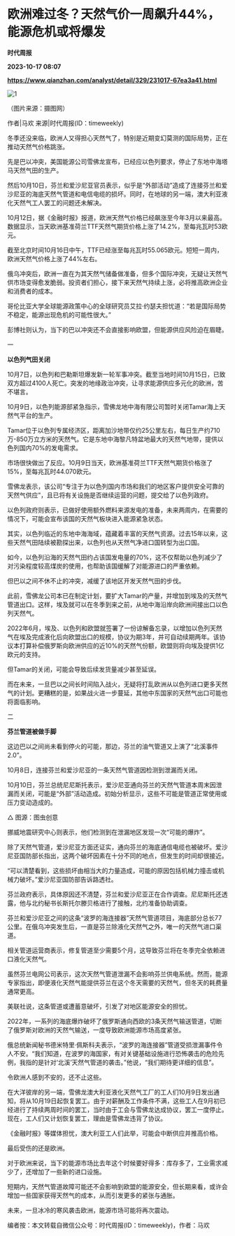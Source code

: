 # 欧洲难过冬？天然气价一周飙升44%，能源危机或将爆发
**时代周报**

**2023-10-17 08:07**

**https://www.qianzhan.com/analyst/detail/329/231017-67ea3a41.html**

![1](https://img3.qianzhan.com/news/202310/17/20231017-5a08e620734ec4f0_760x5000.jpg)

（图片来源：摄图网）

作者|马欢 来源|时代周报(ID：timeweekly)

冬季还没来临，欧洲人又得担心天然气了，特别是近期变幻莫测的国际局势，正在推动天然气价格跳涨。

先是巴以冲突，美国能源公司雪佛龙宣布，已经应以色列要求，停止了东地中海塔马天然气田的生产。

然后10月10日，芬兰和爱沙尼亚官员表示，似乎是“外部活动”造成了连接芬兰和爱沙尼亚的海底天然气管道和电信电缆的损坏。同时，在地球的另一端，澳大利亚液化天然气工人罢工的问题还未解决。

10月12日，据《金融时报》报道，欧洲天然气价格已经飙涨至今年3月以来最高。数据显示，当天欧洲基准荷兰TTF天然气期货价格上涨了14.2%，至每兆瓦时53欧元。

截至北京时间10月16日中午，TTF已经涨至每兆瓦时55.065欧元。短短一周内，欧洲天然气价格上涨了44%左右。

俄乌冲突后，欧洲一直在为其天然气储备做准备，但多个国际冲突，无疑让天然气供市场变得愈发脆弱。投资者们担心，接下来天然气持续上涨，必将推高欧洲企业和消费者的成本。

哥伦比亚大学全球能源政策中心的全球研究员艾拉·约瑟夫担忧道：“若是国际局势不稳定，能源出现危机的可能性很大。”

彭博社则认为，当下的巴以冲突还不会直接影响欧盟，但能源供应风险迫在眉睫。

一

****以色列气田关闭****

10月7日，以色列和巴勒斯坦爆发新一轮军事冲突。截至当地时间10月15日，已致双方超过4100人死亡。突发的地缘政治冲突，让寻求能源供应多元化的欧洲，苦不堪言。

10月9日，以色列能源部紧急指示，雪佛龙地中海有限公司暂时关闭Tamar海上天然气平台的生产。

Tamar位于以色列专属经济区，距离加沙地带仅约25公里左右，每日生产约710万-850万立方米的天然气。它是东地中海黎凡特盆地最大的天然气地带，提供以色列国内70%的发电需求。

市场很快做出了反应。10月9日当天，欧洲基准荷兰TTF天然气期货价格涨了15%，至每兆瓦时44.070欧元。

雪佛龙表示，该公司“专注于为以色列国内市场和我们的地区客户提供安全可靠的天然气供应”，且已将有关设施是否继续运营的问题，提交给了以色列政府。

以色列政府则表示，已做好使用额外燃料来源发电的准备，未来两周内，在需要的情况下，可能会宣布该国的天然气板块进入能源紧急状态。

其实，以色列临近的东地中海海域，蕴藏着丰富的天然气资源。过去15年以来，这些天然气田陆续被勘探出来，以色列也从天然气净进口国转型为出口国。

如今，以色列沿海的天然气田约占该国发电量的70%，这不仅帮助以色列减少了对污染程度较高煤炭的使用，也帮助该国缓解了对能源进口的严重依赖。

但巴以之间不休不止的冲突，减缓了该地区开发天然气田的步伐。

此前，雪佛龙公司本已在制定计划，要扩大Tamar的产量，并增加到埃及的天然气管道出口。这样，埃及就可以在冬季到来之前，从地中海沿岸向欧洲间接出口以色列天然气。

2022年6月，埃及、以色列和欧盟就签署了一份谅解备忘录，以增加以色列天然气在埃及完成液化后向欧盟出口的规模，协议为期3年，并可自动续期两年。该协议本打算补偿俄罗斯向欧洲供应的近10%的天然气份额，欧盟则将向埃及提供1亿欧元的支持。

但Tamar的关闭，可能会导致后续发货量减少甚至延误。

而在未来，一旦巴以之间长时间陷入战火，无疑将打乱欧洲从以色列进口更多天然气的计划。更糟糕的是，如果战火进一步蔓延，其他中东国家的天然气出口可能也将面临影响。

二

****芬兰管道被做手脚****

这边巴以之间尚未看到停火的可能，那边，芬兰的油气管道又上演了“北溪事件2.0”。

10月8日，连接芬兰和爱沙尼亚的一条天然气管道因检测到泄漏而关闭。

10月10日，芬兰总统尼尼斯托表示，爱沙尼亚通向芬兰的天然气管道本周末因泄漏而关闭，可能是“外部”活动造成。初始分析显示，这些不可能是管道正常使用或压力变动造成的。

△ 图源：图虫创意

挪威地震研究中心则表示，他们检测到在泄漏地区发现一次“可能的爆炸”。

除了天然气管道，爱沙尼亚方面还证实，通向芬兰的海底通信电缆也被破坏。爱沙尼亚国防部长指出，这两个破坏因素在十分不同的地点，但发生的时间却很接近。

“可以清楚看到，这些损坏由相当大的力量造成，可能的原因包括机械力撞击或机械力破坏。”爱沙尼亚国防部告诉路透社。

芬兰政府表示，具体原因还不清楚，芬兰和爱沙尼亚正在合作调查。尼尼斯托还透露，他与北约秘书长斯托尔滕贝格进行了接触，北约准备协助调查。

芬兰和爱沙尼亚之间的这条“波罗的海连接器”天然气管道项目，海底部分总长77公里。在俄乌冲突发生后，一直是芬兰除液化天然气之外，唯一的天然气进口渠道。

相关管道运营商表示，修复管道至少需要5个月，这导致芬兰将在冬季完全依赖进口液化天然气。

虽然芬兰电网公司表示，这次天然气管道泄漏不会影响芬兰供电系统。然而，能源专家指出，即便液化天然气能提供芬兰在这个冬天需要的天然气，但冬天的耗费量通常更高。

美联社说，这条管道或遭蓄意破坏，引发了对地区能源安全的担忧。

2022年，一系列的海底爆炸破坏了俄罗斯通向西欧的3条天然气输送管道，切断了俄罗斯对欧洲的天然气输送，一度导致欧洲能源市场高度紧张。

俄总统新闻秘书德米特里·佩斯科夫表示，“波罗的海连接器”管道受损泄漏事件令人不安。“我们知道，在波罗的海国家，有对关键基础设施进行恐怖袭击的危险先例，我指的是针对‘北溪’天然气管道的袭击。”他说，“我们期待更详细的信息”。

令欧洲人感到不安的，还不止这些。

在大洋彼岸的另一端，雪佛龙澳大利亚液化天然气工厂的工人们10月9日发出通知，将从10月19日起恢复罢工。由于对薪酬及工作条件不满，这些工人在9月初已经进行了持续两周时间的罢工，当时由于工会与雪佛龙达成协议，罢工一度停止。现在，工人们又计划恢复罢工，理由是雪佛龙违背了协议。

《金融时报》等媒体担忧，澳大利亚工人们此举，可能会中断供应并推高价格。

最后受伤的还是欧洲。

对于欧洲来说，当下的能源市场比去年这个时候要好得多：库存多了，工业需求减少了，还增加了一些新的进口设施。

短期内，天然气管道故障可能还不会影响到欧盟的能源安全，但长期来看，或许会增加一些国家获得天然气的成本，从而引发更多的紧张与通胀。

未来，一旦冰冷的寒风袭击欧洲，能源市场可能将再次震动。

编者按：本文转载自微信公众号：时代周报(ID：timeweekly)，作者：马欢